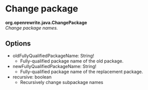 # Change package

**org.openrewrite.java.ChangePackage**  
_Change package names._

## Options

* oldFullyQualifiedPackageName: String!
  * Fully-qualified package name of the old package.
* newFullyQualifiedPackageName: String!
  * Fully-qualified package name of the replacement package.
* recursive: boolean
  * Recursively change subpackage names

